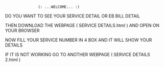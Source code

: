                    (: ...WELCOME... :)

DO YOU WANT TO SEE YOUR SERVICE DETAIL OR EB BILL DETAIL 

THEN DOWNLOAD THE WEBPAGE ( SERVICE DETAILS.html ) AND OPEN ON YOUR BROWSER

NOW FILL YOUR SERVICE NUMBER IN 4 BOX AND IT WILL SHOW YOUR DETAILS

IF IT IS NOT WORKING GO TO ANOTHER WEBPAGE ( SERVICE DETAILS 2.html )
